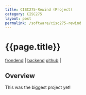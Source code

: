 ```yaml
---
title: CISC275-Rewind (Project)
category: CISC275
layout: post
permalink: /software/cisc275-rewind
---
```

# {{page.title}}
[frondend](https://amanikiruga.github.io/learn-breeds/) | 
[backend](https://cisc275-rewind.herokuapp.com/)
[github](https://github.com/amanikiruga/learn-breeds) | 

## Overview
This was the biggest project yet! 